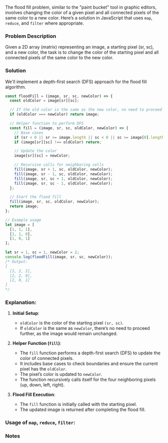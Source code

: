 The flood fill problem, similar to the "paint bucket" tool in graphic editors, involves changing the color of a given pixel and all connected pixels of the same color to a new color. Here’s a solution in JavaScript that uses `map`, `reduce`, and `filter` where appropriate.

### Problem Description
Given a 2D array (matrix) representing an image, a starting pixel (sr, sc), and a new color, the task is to change the color of the starting pixel and all connected pixels of the same color to the new color.

### Solution
We'll implement a depth-first search (DFS) approach for the flood fill algorithm.

```javascript
const floodFill = (image, sr, sc, newColor) => {
  const oldColor = image[sr][sc];

  // If the old color is the same as the new color, no need to proceed
  if (oldColor === newColor) return image;

  // Helper function to perform DFS
  const fill = (image, sr, sc, oldColor, newColor) => {
    // Base cases
    if (sr < 0 || sr >= image.length || sc < 0 || sc >= image[0].length) return;
    if (image[sr][sc] !== oldColor) return;

    // Update the color
    image[sr][sc] = newColor;

    // Recursive calls for neighboring cells
    fill(image, sr + 1, sc, oldColor, newColor);
    fill(image, sr - 1, sc, oldColor, newColor);
    fill(image, sr, sc + 1, oldColor, newColor);
    fill(image, sr, sc - 1, oldColor, newColor);
  };

  // Start the flood fill
  fill(image, sr, sc, oldColor, newColor);
  return image;
};

// Example usage
let image = [
  [1, 1, 1],
  [1, 1, 0],
  [1, 0, 1]
];

let sr = 1, sc = 1, newColor = 2;
console.log(floodFill(image, sr, sc, newColor));
/* Output:
[
  [2, 2, 2],
  [2, 2, 0],
  [2, 0, 1]
]
*/
```

### Explanation:

1. **Initial Setup**:
   - `oldColor` is the color of the starting pixel `(sr, sc)`.
   - If `oldColor` is the same as `newColor`, there’s no need to proceed further, as the image would remain unchanged.

2. **Helper Function (`fill`)**:
   - The `fill` function performs a depth-first search (DFS) to update the color of connected pixels.
   - It includes base cases to check boundaries and ensure the current pixel has the `oldColor`.
   - The pixel’s color is updated to `newColor`.
   - The function recursively calls itself for the four neighboring pixels (up, down, left, right).

3. **Flood Fill Execution**:
   - The `fill` function is initially called with the starting pixel.
   - The updated image is returned after completing the flood fill.

### Usage of `map`, `reduce`, `filter`:

### Notes
